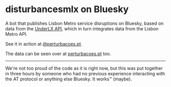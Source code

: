 # disturbancesmlx on Bluesky

A bot that publishes Lisbon Metro service disruptions on Bluesky, based on data from the [UnderLX API](https://developer.underlx.com/api/), which in turn integrates data from the Lisbon Metro API.

See it in action at [@perturbacoes.pt](https://bsky.app/profile/perturbacoes.pt).

The data can be seen over at [perturbacoes.pt](https://perturbacoes.pt/) too.

---

We're not too proud of the code as it is right now, but this was put together in three hours by someone who had no previous experience interacting with the AT protocol or anything else Bluesky. It works™ (maybe).